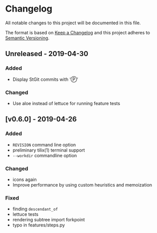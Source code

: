 # Changelog

All notable changes to this project will be documented in this file.

The format is based on [Keep a Changelog](http://keepachangelog.com/en/1.0.0/)
and this project adheres to [Semantic Versioning](http://semver.org/spec/v2.0.0.html).

## Unreleased - 2019-04-30

### Added

- Display StGit commits with ’Ⓟ’

### Changed

- Use aloe instead of lettuce for running feature tests

## [v0.6.0] - 2019-04-26

### Added

- `REVISION` command line option
- preliminary tilix(1) terminal support
- `--workdir` commandline option

### Changed

- icons again
- Improve performance by using custom heuristics and memoization

### Fixed

- finding `descendant_of`
- lettuce tests
- rendering subtree import forkpoint
- typo in features/steps.py
